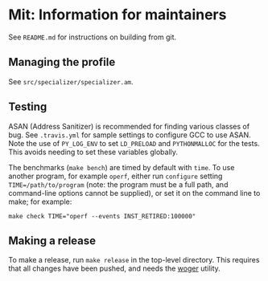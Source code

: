 # Mit: Information for maintainers

See `README.md` for instructions on building from git.

## Managing the profile

See `src/specializer/specializer.am`.

## Testing

ASAN (Address Sanitizer) is recommended for finding various classes of bug.
See `.travis.yml` for sample settings to configure GCC to use ASAN. Note
the use of `PY_LOG_ENV` to set `LD_PRELOAD` and `PYTHONMALLOC` for the
tests. This avoids needing to set these variables globally.

The benchmarks (`make bench`) are timed by default with `time`. To use
another program, for example `operf`, either run `configure` setting
`TIME=/path/to/program` (note: the program must be a full path, and
command-line options cannot be supplied), or set it on the command line to
make; for example:

```
make check TIME="operf --events INST_RETIRED:100000"
```

## Making a release

To make a release, run `make release` in the top-level directory. This
requires that all changes have been pushed, and needs the
[woger](https://github.com/rrthomas/woger/) utility.
